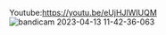Youtube:https://youtu.be/eUjHJlWIUQM
![bandicam 2023-04-13 11-42-36-063](https://user-images.githubusercontent.com/119485615/231704867-f578e78d-68c2-4e34-9179-024e7d2ed367.jpg)
